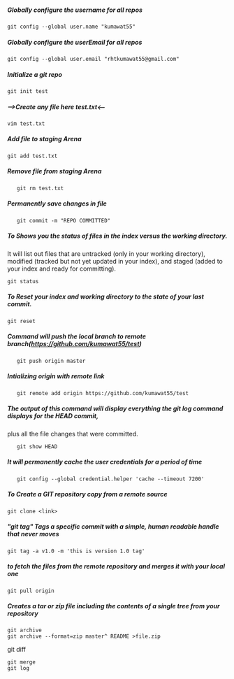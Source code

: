 ##### Globally configure the username for all repos

`git config --global user.name "kumawat55"`


##### Globally configure the userEmail for all repos

`git config --global user.email "rhtkumawat55@gmail.com"`

##### Initialize a git repo

`git init test`

##### -->Create any file here test.txt<--

`vim test.txt`

##### Add file to staging Arena

`git add test.txt`

##### Remove file from staging Arena

`   git rm test.txt`


##### Permanently save changes in file

`   git commit -m "REPO COMMITTED"`

##### To Shows you the status of files in the index versus the working directory. 
It will list out files that are untracked (only in your working directory), modified (tracked but not yet updated in your index), and staged (added to your index and ready for committing).
          
    git status 
##### To Reset your index and working directory to the state of your last commit.
    git reset      

##### Command will push the local branch to remote branch(https://github.com/kumawat55/test)

`   git push origin master`

##### Intializing origin with remote link

`   git remote add origin https://github.com/kumawat55/test`

##### The output of this command will display everything the git log command displays for the HEAD commit, 
plus all the file changes that were committed.

`   git show HEAD`

##### It will permanently cache the user credentials for a period of time

`   git config --global credential.helper 'cache --timeout 7200'`

##### To Create a GIT repository copy from a remote source
    git clone <link>

##### "git tag" Tags a specific commit with a simple, human readable handle that never moves
    git tag -a v1.0 -m 'this is version 1.0 tag'   
    
##### to fetch the files from the remote repository and merges it with your local one
    git pull origin
    
##### Creates a tar or zip file including the contents of a single tree from your repository    
    git archive 
    git archive --format=zip master^ README >file.zip
   
   git diff
    

    git merge
    git log
